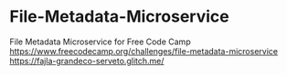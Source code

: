 # File-Metadata-Microservice
File Metadata Microservice for Free Code Camp https://www.freecodecamp.org/challenges/file-metadata-microservice https://fajla-grandeco-serveto.glitch.me/
